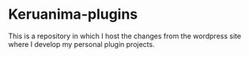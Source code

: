 # Keruanima-plugins
This is a repository in which I host the changes from the wordpress site where I develop my personal plugin projects.
